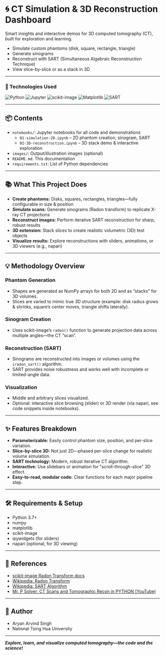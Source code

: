 # 🌀 CT Simulation & 3D Reconstruction Dashboard

Smart insights and interactive demos for 3D computed tomography (CT), built for exploration and learning.
- Simulate custom phantoms (disk, square, rectangle, triangle)
- Generate sinograms
- Reconstruct with SART (Simultaneous Algebraic Reconstruction Technique)
- View slice-by-slice or as a stack in 3D

---

### 🚀 Technologies Used

![Python](https://img.shields.io/badge/Python-3.8+-blue?logo=python)
![Jupyter](https://img.shields.io/badge/Jupyter-Notebook-orange?logo=Jupyter)
![scikit-image](https://img.shields.io/badge/Scikit--image-%3E0.20-brightgreen?logo=python)
![Matplotlib](https://img.shields.io/badge/Matplotlib-Visualization-purple)
![SART](https://img.shields.io/badge/SART-Reconstruction-yellow)

---

## 📦 Contents

- `notebooks/`: Jupyter notebooks for all code and demonstrations
  - `01-simulation-2D.ipynb` – 2D phantom creation, sinogram, SART
  - `02-3D-reconstruction.ipynb` – 3D stack demo & interactive exploration
- `images/`: Output/illustration images (optional)
- `README.md`: This documentation
- `requirements.txt`: List of Python dependencies

---

## 📚 What This Project Does

- **Create phantoms:** Disks, squares, rectangles, triangles—fully configurable in size & position
- **Simulate scans:** Generate sinograms (Radon transform) to replicate X-ray CT projections
- **Reconstruct images:** Perform iterative SART reconstruction for sharp, robust results
- **3D extension:** Stack slices to create realistic volumetric (3D) test objects
- **Visualize results:** Explore reconstructions with sliders, animations, or 3D viewers (e.g., napari)

---


## 💡 Methodology Overview

### Phantom Generation
- Shapes are generated as NumPy arrays for both 2D and as “stacks” for 3D volumes.
- Slices are varied to mimic true 3D structure (example: disk radius grows & shrinks, square’s center moves, triangle shifts laterally).

### Sinogram Creation
- Uses scikit-image’s `radon()` function to generate projection data across multiple angles—the CT “scan”.

### Reconstruction (SART)
- Sinograms are reconstructed into images or volumes using the `iradon_sart()` algorithm.
- SART provides noise robustness and works well with incomplete or limited-angle data.

### Visualization
- Middle and arbitrary slices visualized.
- Optional: interactive slice browsing (slider) or 3D render (via napari, see code snippets inside notebooks).

---

## ✨ Features Breakdown

- **Parameterizable:** Easily control phantom size, position, and per-slice variation.
- **Slice-by-slice 3D:** Not just 2D—phased per-slice change for realistic volume simulation.
- **SART technology:** Modern, robust iterative CT algorithm.
- **Interactive:** Use slidebars or animation for "scroll-through-slice" 3D effect.
- **Easy-to-read, modular code:** Clear functions for each major pipeline step.

---

## 🛠️ Requirements & Setup

- Python 3.7+
- numpy
- matplotlib
- scikit-image
- ipywidgets (for sliders)
- napari (optional, for 3D viewing)

---

## 📖 References

- [scikit-image Radon Transform docs](https://scikit-image.org/docs/stable/auto_examples/transform/plot_radon_transform.html)
- [Wikipedia: Radon Transform](https://en.wikipedia.org/wiki/Radon_transform)
- [Wikipedia: SART Algorithm](https://en.wikipedia.org/wiki/Simultaneous_algebraic_reconstruction_technique)
- [Mr. P Solver: CT Scans and Tomographic Recon in PYTHON (YouTube)](https://www.youtube.com/watch?v=qfAS8seVYvU)


---

## 🙌 Author

- Aryan Arvind Singh 
- National Tsing Hua University

---

**_Explore, learn, and visualize computed tomography—the code and the science!_**

